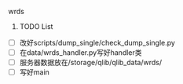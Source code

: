 wrds

1. TODO List
 - [ ]  改好scripts/dump_single/check_dump_single.py
 - [ ]  在data/wrds_handler.py写好handler类
 - [ ]  服务器数据放在/storage/qlib/qlib_data/wrds/
 - [ ]  写好main